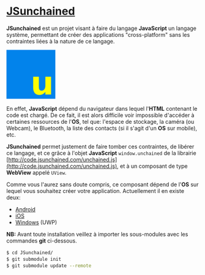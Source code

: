 # [JSunchained](https://github.com/STUDIO-Artaban/JSunchained)
**JSunchained** est un projet visant à faire du langage **JavaScript** un langage système, permettant de créer des applications "cross-platform" sans les contraintes liées à la nature de ce langage.

![JSunchained icon](https://github.com/STUDIO-Artaban/JSunchained/blob/master/JSunchained.png)

En effet, **JavaScript** dépend du navigateur dans lequel l'**HTML** contenant le code est chargé. De ce fait, il est alors difficile voir impossible d'accéder à certaines ressources de l'**OS**, tel que: l'espace de stockage, la caméra (ou Webcam), le Bluetooth, la liste des contacts (si il s'agit d'un **OS** sur mobile), etc.

**JSunchained** permet justement de faire tomber ces contraintes, de libérer ce langage, et ce grâce à l'objet **JavaScript** `window.unchained` de la librairie [http://code.jsunchained.com/unchained.js](http://code.jsunchained.com/unchained.js), et à un composant de type **WebView** appelé `UView`.

Comme vous l'aurez sans doute compris, ce composant dépend de l'**OS** sur lequel vous souhaitez créer votre application. Actuellement il en existe deux:
* [Android](https://github.com/STUDIO-Artaban/JSunchained/tree/master/Component/Android)
* [iOS](https://github.com/STUDIO-Artaban/JSunchained/tree/master/Component/iOS)
* [Windows](https://github.com/STUDIO-Artaban/JSunchained/tree/master/Component/Windows) (UWP)

**NB:** Avant toute installation veillez à importer les sous-modules avec les commandes **git** ci-dessous.

```bash
$ cd JSunchained/
$ git submodule init
$ git submodule update --remote
```
